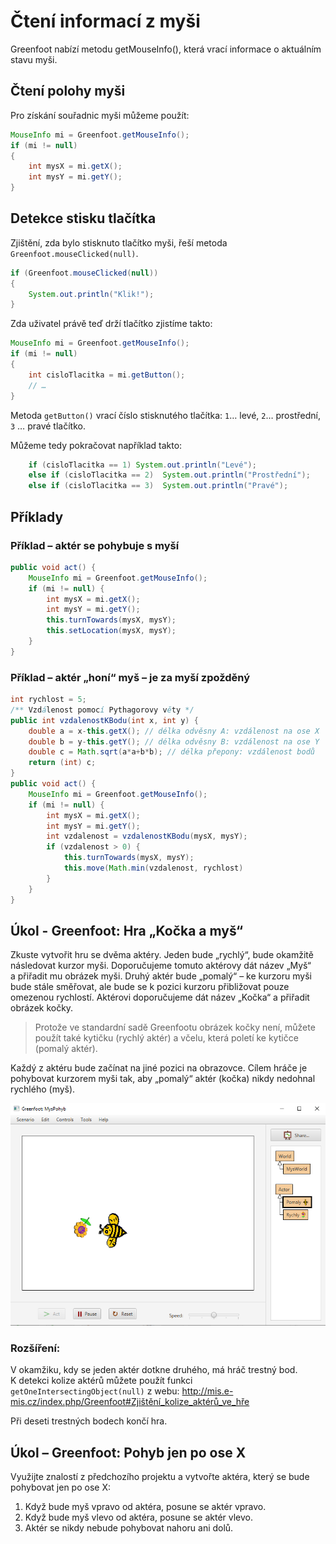 # Čtení informací z&nbsp;myši

Greenfoot nabízí metodu getMouseInfo(), která vrací informace o&nbsp;aktuálním stavu myši. 

## Čtení polohy myši
Pro získání souřadnic myši můžeme použít:

```java
MouseInfo mi = Greenfoot.getMouseInfo();
if (mi != null)
{
    int mysX = mi.getX();
    int mysY = mi.getY();
}
```

## Detekce stisku tlačítka

Zjištění, zda bylo stisknuto tlačítko myši, řeší metoda `Greenfoot.mouseClicked(null)`.

```java
if (Greenfoot.mouseClicked(null))
{
	System.out.println("Klik!");
}
```

Zda uživatel právě teď drží  tlačítko zjistíme takto:

```java
MouseInfo mi = Greenfoot.getMouseInfo();
if (mi != null)
{
    int cisloTlacitka = mi.getButton();
    // …
}
```

Metoda `getButton()` vrací číslo stisknutého tlačítka: `1`… levé, `2`… prostřední, `3` … pravé tlačítko.

Můžeme tedy pokračovat například takto:

```java
    if (cisloTlacitka == 1) System.out.println("Levé");
    else if (cisloTlacitka == 2)  System.out.println("Prostřední");
    else if (cisloTlacitka == 3)  System.out.println("Pravé");
```

## Příklady

### Příklad – aktér se pohybuje s&nbsp;myší
```java
public void act() {
    MouseInfo mi = Greenfoot.getMouseInfo();
    if (mi != null) {
        int mysX = mi.getX();
        int mysY = mi.getY();
        this.turnTowards(mysX, mysY);
        this.setLocation(mysX, mysY);
    }
}
```

### Příklad – aktér „honí“ myš – je za myší zpožděný

```java
int rychlost = 5;
/** Vzdálenost pomocí Pythagorovy věty */
public int vzdalenostKBodu(int x, int y) {
    double a = x-this.getX(); // délka odvěsny A: vzdálenost na ose X
    double b = y-this.getY(); // délka odvěsny B: vzdálenost na ose Y
    double c = Math.sqrt(a*a+b*b); // délka přepony: vzdálenost bodů
    return (int) c;
}
public void act() {
    MouseInfo mi = Greenfoot.getMouseInfo();
    if (mi != null) {
        int mysX = mi.getX();
        int mysY = mi.getY();
        int vzdalenost = vzdalenostKBodu(mysX, mysY);
        if (vzdalenost > 0) {
            this.turnTowards(mysX, mysY);
            this.move(Math.min(vzdalenost, rychlost)
        }
    }
}
```

## Úkol - Greenfoot: Hra „Kočka a myš“

Zkuste vytvořit hru se dvěma aktéry. Jeden bude „rychlý“, bude okamžitě následovat kurzor myši. Doporučujeme tomuto aktérovy dát název „Myš“ a&nbsp;přiřadit mu obrázek myši. Druhý aktér bude „pomalý“ – ke kurzoru myši bude stále směřovat, ale bude se k&nbsp;pozici kurzoru přibližovat pouze omezenou rychlostí. Aktérovi doporučujeme dát název „Kočka“ a&nbsp;přiřadit obrázek kočky.

> Protože ve standardní sadě Greenfootu obrázek kočky není, můžete použít také kytičku (rychlý aktér) a&nbsp;včelu, která poletí ke kytičce (pomalý aktér).

Každý z&nbsp;aktéru bude začínat na jiné pozici na obrazovce. Cílem hráče je pohybovat kurzorem myši tak, aby „pomalý“ aktér (kočka) nikdy nedohnal rychlého (myš).

![Hra „Kočka a&nbsp;myš“ (nebo „Kytička a&nbsp;včela“)](../img/hra_kocka-mys.png)

### Rozšíření:
V&nbsp;okamžiku, kdy se jeden aktér dotkne druhého, má hráč trestný bod. K&nbsp;detekci kolize aktérů můžete použít funkci `getOneIntersectingObject(null)` z&nbsp;webu:
http://mis.e-mis.cz/index.php/Greenfoot#Zjištění_kolize_aktérů_ve_hře

Při deseti trestných bodech končí hra.

## Úkol – Greenfoot: Pohyb jen po ose X

Využijte znalostí z&nbsp;předchozího projektu a&nbsp;vytvořte aktéra, který se bude pohybovat jen po ose X:

 1. Když bude myš vpravo od aktéra, posune se aktér vpravo.
 2. Když bude myš vlevo od aktéra, posune se aktér vlevo.
 3. Aktér se nikdy nebude pohybovat nahoru ani dolů.
